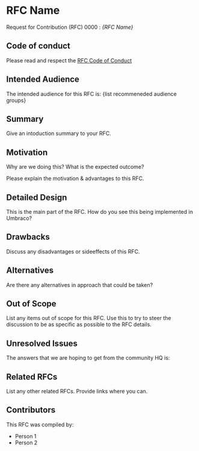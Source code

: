 # RFC Name

Request for Contribution (RFC) 0000 : _{RFC Name}_

## Code of conduct

Please read and respect the [RFC Code of Conduct](https://github.com/umbraco/rfcs/blob/master/CODE_OF_CONDUCT.md)

## Intended Audience

The intended audience for this RFC is: {list recommeneded audience groups}

## Summary

Give an intoduction summary to your RFC.

## Motivation

Why are we doing this? What is the expected outcome?

Please explain the motivation & advantages to this RFC.

## Detailed Design

This is the main part of the RFC. How do you see this being implemented in Umbraco?

## Drawbacks

Discuss any disadvantages or sideeffects of this RFC.

## Alternatives

Are there any alternatives in approach that could be taken? 

## Out of Scope

List any items out of scope for this RFC. Use this to try to steer the discussion to be as specific as possible to the RFC details.

## Unresolved Issues

The answers that we are hoping to get from the community HQ is:

## Related RFCs 

List any other related RFCs. Provide links where you can.

## Contributors

This RFC was compiled by:

* Person 1
* Person 2
